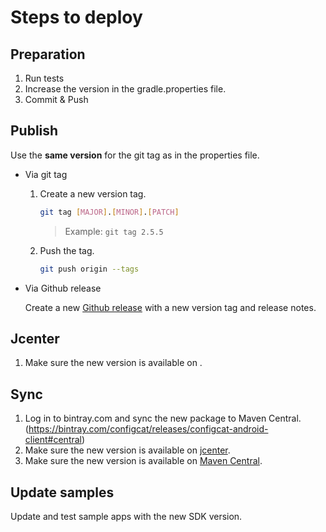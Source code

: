 # Steps to deploy
## Preparation
1. Run tests
3. Increase the version in the gradle.properties file.
4. Commit & Push
## Publish
Use the **same version** for the git tag as in the properties file.
- Via git tag
    1. Create a new version tag.
       ```bash
       git tag [MAJOR].[MINOR].[PATCH]
       ```
       > Example: `git tag 2.5.5`
    2. Push the tag.
       ```bash
       git push origin --tags
       ```
- Via Github release 

  Create a new [Github release](https://github.com/configcat/android-sdk/releases) with a new version tag and release notes.

## Jcenter
1. Make sure the new version is available on .

## Sync
1. Log in to bintray.com and sync the new package to Maven Central. (https://bintray.com/configcat/releases/configcat-android-client#central)
2. Make sure the new version is available on [jcenter](https://bintray.com/configcat/releases/configcat-android-client).
2. Make sure the new version is available on [Maven Central](https://search.maven.org/artifact/com.configcat/configcat-android-client).

## Update samples
Update and test sample apps with the new SDK version.